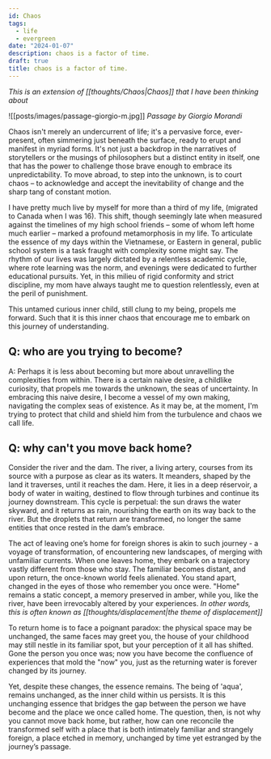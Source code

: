 ```yaml
---
id: Chaos
tags:
  - life
  - evergreen
date: "2024-01-07"
description: chaos is a factor of time.
draft: true
title: chaos is a factor of time.
---
```


_This is an extension of [[thoughts/Chaos|Chaos]] that I have been thinking about_

![[posts/images/passage-giorgio-m.jpg]]
_Passage by Giorgio Morandi_

Chaos isn't merely an undercurrent of life; it's a pervasive force, ever-present, often simmering just beneath the surface, ready to erupt and manifest in myriad forms. It's not just a backdrop in the narratives of storytellers or the musings of philosophers but a distinct entity in itself, one that has the power to challenge those brave enough to embrace its unpredictability. To move abroad, to step into the unknown, is to court chaos – to acknowledge and accept the inevitability of change and the sharp tang of constant motion.

I have pretty much live by myself for more than a third of my life, (migrated to Canada when I was 16). This shift, though seemingly late when measured against the timelines of my high school friends – some of whom left home much earlier – marked a profound metamorphosis in my life. To articulate the essence of my days within the Vietnamese, or Eastern in general, public school system is a task fraught with complexity some might say. The rhythm of our lives was largely dictated by a relentless academic cycle, where rote learning was the norm, and evenings were dedicated to further educational pursuits. Yet, in this milieu of rigid conformity and strict discipline, my mom have always taught me to question relentlessly, even at the peril of punishment.

This untamed curious inner child, still clung to my being, propels me forward. Such that it is this inner chaos that encourage me to embark on this journey of understanding.


## Q: who are you trying to become?

A: Perhaps it is less about becoming but more about unravelling the complexities from within. There is a certain naive desire, a childlike curiosity, that propels me towards the unknown, the seas of uncertainty. In embracing this naive desire, I become a vessel of my own making, navigating the complex seas of existence. As it may be, at the moment, I'm trying to protect that child and shield him from the turbulence and chaos we call life.

## Q: why can't you move back home?

Consider the river and the dam. The river, a living artery, courses from its source with a purpose as clear as its waters. It meanders, shaped by the land it traverses, until it reaches the dam. Here, it lies in a deep réservoir, a body of water in waiting, destined to flow through turbines and continue its journey downstream. This cycle is perpetual: the sun draws the water skyward, and it returns as rain, nourishing the earth on its way back to the river. But the droplets that return are transformed, no longer the same entities that once rested in the dam’s embrace.

The act of leaving one’s home for foreign shores is akin to such journey - a voyage of transformation, of encountering new landscapes, of merging with unfamiliar currents. When one leaves home, they embark on a trajectory vastly different from those who stay. The familiar becomes distant, and upon return, the once-known world feels alienated. You stand apart, changed in the eyes of those who remember you once were. "Home" remains a static concept, a memory preserved in amber, while you, like the river, have been irrevocably altered by your experiences. _In other words, this is often known as [[thoughts/displacement|the theme of displacement]]_

To return home is to face a poignant paradox: the physical space may be unchanged, the same faces may greet you, the house of your childhood may still nestle in its familiar spot, but your perception of it all has shifted. Gone the person you once was; now you have become the confluence of experiences that mold the "now" you, just as the returning water is forever changed by its journey.

Yet, despite these changes, the essence remains. The being of 'aqua', remains unchanged, as the inner child within us persists. It is this unchanging essence that bridges the gap between the person we have become and the place we once called home. The question, then, is not why you cannot move back home, but rather, how can one reconcile the transformed self with a place that is both intimately familiar and strangely foreign, a place etched in memory, unchanged by time yet estranged by the journey’s passage.

